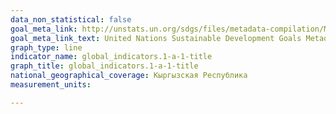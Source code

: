 ```yaml
---
data_non_statistical: false
goal_meta_link: http://unstats.un.org/sdgs/files/metadata-compilation/Metadata-Goal-1.pdf
goal_meta_link_text: United Nations Sustainable Development Goals Metadata (pdf 894kB)
graph_type: line
indicator_name: global_indicators.1-a-1-title
graph_title: global_indicators.1-a-1-title
national_geographical_coverage: Кыргызская Республика
measurement_units: 

---
```

